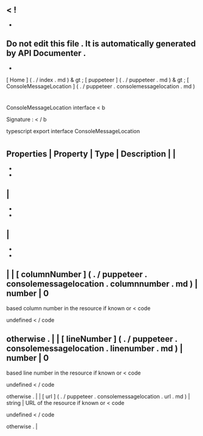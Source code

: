 <
!
-
-
Do
not
edit
this
file
.
It
is
automatically
generated
by
API
Documenter
.
-
-
>
[
Home
]
(
.
/
index
.
md
)
&
gt
;
[
puppeteer
]
(
.
/
puppeteer
.
md
)
&
gt
;
[
ConsoleMessageLocation
]
(
.
/
puppeteer
.
consolemessagelocation
.
md
)
#
#
ConsoleMessageLocation
interface
<
b
>
Signature
:
<
/
b
>
typescript
export
interface
ConsoleMessageLocation
#
#
Properties
|
Property
|
Type
|
Description
|
|
-
-
-
|
-
-
-
|
-
-
-
|
|
[
columnNumber
]
(
.
/
puppeteer
.
consolemessagelocation
.
columnnumber
.
md
)
|
number
|
0
-
based
column
number
in
the
resource
if
known
or
<
code
>
undefined
<
/
code
>
otherwise
.
|
|
[
lineNumber
]
(
.
/
puppeteer
.
consolemessagelocation
.
linenumber
.
md
)
|
number
|
0
-
based
line
number
in
the
resource
if
known
or
<
code
>
undefined
<
/
code
>
otherwise
.
|
|
[
url
]
(
.
/
puppeteer
.
consolemessagelocation
.
url
.
md
)
|
string
|
URL
of
the
resource
if
known
or
<
code
>
undefined
<
/
code
>
otherwise
.
|
